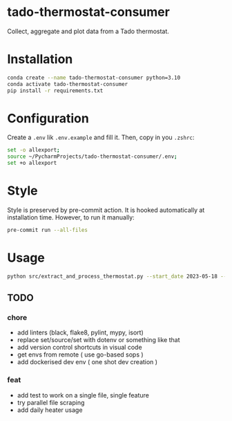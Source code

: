 # tado-thermostat-consumer
Collect, aggregate and plot data from a Tado thermostat.

# Installation
```bash
conda create --name tado-thermostat-consumer python=3.10
conda activate tado-thermostat-consumer
pip install -r requirements.txt
```

# Configuration
Create a `.env` lik `.env.example` and fill it.
Then, copy in you `.zshrc`:
```bash
set -o allexport; 
source ~/PycharmProjects/tado-thermostat-consumer/.env;
set +o allexport
```

# Style
Style is preserved by pre-commit action. 
It is hooked automatically at installation time.
However, to run it manually:
```bash
pre-commit run --all-files
```

# Usage
```bash
python src/extract_and_process_thermostat.py --start_date 2023-05-18 --reload_today=True
```


## TODO

### chore
- add linters (black, flake8, pylint, mypy, isort)
- replace set/source/set with dotenv or something like that
- add version control shortcuts in visual code
- get envs from remote ( use go-based sops )
- add dockerised dev env ( one shot dev creation )
 
### feat
- add test to work on a single file, single feature
- try parallel file scraping
- add daily heater usage
